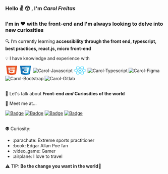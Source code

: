 ### Hello :v: :kissing_smiling_eyes:	, I'm _Carol Freitas_
### I'm in :heart: with the front-end and I'm always looking to delve into new curiosities</h3>

:mag: I’m currently learning **accessibility through the front end, typescript, best practices, react.js, micro front-end**

:bulb: I have knowledge and experience with 
<div style="display: inline_block">
  <img align="center" alt="Carol-HTML" height="30" width="40" src="https://raw.githubusercontent.com/devicons/devicon/master/icons/html5/html5-original.svg">
  <img align="center" alt="Carol-CSS" height="30" width="40" src="https://raw.githubusercontent.com/devicons/devicon/master/icons/css3/css3-original.svg">
  <img align="center" alt="Carol-Javascript" height="30" width="40"  src="https://cdn.jsdelivr.net/gh/devicons/devicon/icons/javascript/javascript-original.svg" />
  <img align="center" alt="Carol-ReactJs" height="30" width="40" src="https://raw.githubusercontent.com/devicons/devicon/master/icons/react/react-original.svg">
  <img align="center" alt="Carol-Typescript" height="30" width="40" src="https://cdn.jsdelivr.net/gh/devicons/devicon/icons/typescript/typescript-plain.svg" />
  <img align="center" alt="Carol-Figma" height="30" width="40" src="https://cdn.jsdelivr.net/gh/devicons/devicon/icons/figma/figma-original.svg" />
  <img align="center" alt="Carol-Bootstrap" height="30" width="40" src="https://cdn.jsdelivr.net/gh/devicons/devicon/icons/bootstrap/bootstrap-plain.svg" />
  <img align="center" alt="Carol-Gitlab" height="30" width="40" src="https://cdn.jsdelivr.net/gh/devicons/devicon/icons/gitlab/gitlab-original.svg" />
</div><br>

:thought_balloon: Let's talk about **Front-end  _and_ Curiosities of the world**

:postbox: Meet me at... 
      <div style="display: inline_block">
      <a href="https://www.linkedin.com/in/caroline-freitas-070347111/" target="_blank">
      ![Badge](https://img.shields.io/badge/LinkedIn-0077B5?style=for-the-badge&logo=linkedin&logoColor=white)</a>
      <a href="https://www.instagram.com/ccarolfp/" target="_blank">
      ![Badge](https://img.shields.io/badge/Instagram-E4405F?style=for-the-badge&logo=instagram&logoColor=white)</a> 
      <a href="https://carolfreitas101996.medium.com/" target="_blank">
      ![Badge](https://img.shields.io/badge/Medium-12100E?style=for-the-badge&logo=medium&logoColor=white)</a> 
      <a href="https://carolfreitas101996@gmail.com" target="_blank">
      ![Badge](https://img.shields.io/badge/Gmail-D14836?style=for-the-badge&logo=gmail&logoColor=white)</a> 
      </div><br>
            
:alien: Curiosity:
<ul>
    <li>:parachute: Extreme sports practitioner</li>
    <li>:book: Edgar Allan Poe fan</li>
    <li>:video_game: Gamer</li>
    <li>:airplane: I love to travel</li> 
</ul>

:warning:	 TIP: **Be the change you want in the world**:green_heart:


